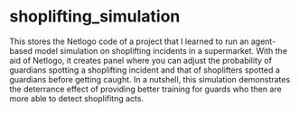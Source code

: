 # shoplifting_simulation
This stores the Netlogo code of a project that I learned to run an agent-based model simulation on shoplifting incidents in a supermarket. With the aid of Netlogo, it creates panel where you can adjust the probability of guardians spotting a shoplifting incident and that of shoplifters spotted a guardians before getting caught. In a nutshell, this simulation demonstrates the deterrance effect of providing better training for guards who then are more able to detect shoplifitng acts.

